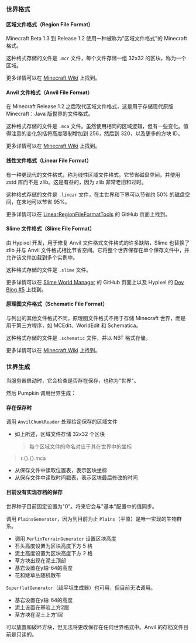 ### 世界格式

#### 区域文件格式（Region File Format）

Minecraft Beta 1.3 到 Release 1.2 使用一种被称为"区域文件格式"的 Minecraft 格式。

这种格式存储的文件是 `.mcr` 文件，每个文件存储一组 32x32 的区块，称为一个区域。

更多详情可以在 [Minecraft Wiki](https://minecraft.wiki/w/Region_file_format) 上找到。

#### Anvil 文件格式（Anvil File Format）

在 Minecraft Release 1.2 之后取代区域文件格式，这是用于存储现代原版 Minecraft：Java 版世界的文件格式。

这种格式存储的文件是 `.mca` 文件。虽然使用相同的区域逻辑，但有一些变化。值得注意的变化包括将高度限制增加到 256，然后到 320，以及更多的方块 ID。

更多详情可以在 [Minecraft Wiki](https://minecraft.wiki/w/Anvil_file_format) 上找到。

#### 线性文件格式（Linear File Format）

有一种更现代的文件格式，称为线性区域文件格式。它节省磁盘空间，并使用 zstd 库而不是 zlib。这是有益的，因为 zlib 非常老旧和过时。

这种格式存储的文件是 `.linear` 文件，在主世界和下界可以节省约 50% 的磁盘空间，在末地可以节省 95%。

更多详情可以在 [LinearRegionFileFormatTools](https://github.com/xymb-endcrystalme/LinearRegionFileFormatTools) 的 GitHub 页面上找到。

#### Slime 文件格式（Slime File Format）

由 Hypixel 开发，用于修复 Anvil 文件格式文件格式的许多缺陷，Slime 也替换了 zlib 并与 Anvil 文件格式相比节省空间。它将整个世界保存在单个保存文件中，并允许该文件加载到多个实例中。

这种格式存储的文件是 `.slime` 文件。

更多详情可以在 [Slime World Manager](https://github.com/cijaaimee/Slime-World-Manager#:~:text=Slime%20World%20Manager%20is%20a,worlds%20faster%20and%20save%20space.) 的 GitHub 页面上以及 Hypixel 的 [Dev Blog #5](https://hypixel.net/threads/dev-blog-5-storing-your-skyblock-island.2190753/) 上找到。

#### 原理图文件格式（Schematic File Format）

与列出的其他文件格式不同，原理图文件格式不用于存储 Minecraft 世界，而是用于第三方程序，如 MCEdit、WorldEdit 和 Schematica。

这种格式存储的文件是 `.schematic` 文件，并以 NBT 格式存储。

更多详情可以在 [Minecraft Wiki](https://minecraft.wiki/w/Schematic_file_format) 上找到。

### 世界生成

当服务器启动时，它会检查是否存在保存，也称为"世界"。

然后 Pumpkin 调用世界生成：

#### 存在保存时

调用 `AnvilChunkReader` 处理给定保存的区域文件

- 如上所述，区域文件存储 32x32 个区块
    > 每个区域文件的命名对应于其在世界中的坐标

> r.{}.{}.mca

- 从保存文件中读取位置表，表示区块坐标
- 从保存文件中读取时间戳表，表示区块最后修改的时间

#### 目前没有实现存档的保存

世界种子目前固定设置为"0"。将来它会与"基本"配置中的值同步。

调用 `PlainsGenerator`，因为到目前为止 `Plains`（平原）是唯一实现的生物群系。

- 调用 `PerlinTerrainGenerator` 设置区块高度
- 石头高度设置为区块高度下方 5 格
- 泥土高度设置为区块高度下方 2 格
- 草方块出现在泥土顶部
- 基岩设置在y轴-64的高度
- 花和矮草丛随机散布

`SuperflatGenerator`（超平坦生成器）也可用，但目前无法调用。

- 基岩设置在y轴-64的高度
- 泥土设置在基岩上方2层
- 草方块在泥土上方1层

可以放置和破坏方块，但无法将更改保存在任何世界格式中。Anvil 的存档文件目前是只读的。
